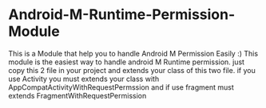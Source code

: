 # Android-M-Runtime-Permission-Module
This is a Module that help you to handle Android M Permission Easily :)
This module is the easiest way to handle android M Runtime permission.
just copy this 2 file in your project and extends your class of this two file.
if you use Activity you must extends your class with AppCompatActivityWithRequestPermssion
and if use fragment must extends FragmentWithRequestPermission
